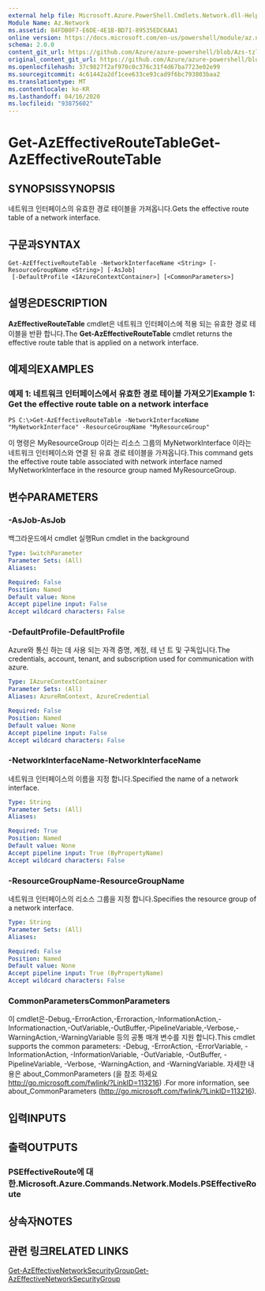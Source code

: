 ```yaml
---
external help file: Microsoft.Azure.PowerShell.Cmdlets.Network.dll-Help.xml
Module Name: Az.Network
ms.assetid: 84FDB0F7-E6DE-4E1B-BD71-89535EDC6AA1
online version: https://docs.microsoft.com/en-us/powershell/module/az.network/get-azeffectiveroutetable
schema: 2.0.0
content_git_url: https://github.com/Azure/azure-powershell/blob/Azs-tzl/src/Network/Network/help/Get-AzEffectiveRouteTable.md
original_content_git_url: https://github.com/Azure/azure-powershell/blob/Azs-tzl/src/Network/Network/help/Get-AzEffectiveRouteTable.md
ms.openlocfilehash: 37c9827f2af970c0c376c31f4d67ba7723e02e99
ms.sourcegitcommit: 4c61442a2df1cee633ce93cad9f6bc793803baa2
ms.translationtype: MT
ms.contentlocale: ko-KR
ms.lasthandoff: 04/16/2020
ms.locfileid: "93875602"
---
```

# <span data-ttu-id="8f1d4-101">Get-AzEffectiveRouteTable</span><span class="sxs-lookup"><span data-stu-id="8f1d4-101">Get-AzEffectiveRouteTable</span></span>

## <span data-ttu-id="8f1d4-102">SYNOPSIS</span><span class="sxs-lookup"><span data-stu-id="8f1d4-102">SYNOPSIS</span></span>
<span data-ttu-id="8f1d4-103">네트워크 인터페이스의 유효한 경로 테이블을 가져옵니다.</span><span class="sxs-lookup"><span data-stu-id="8f1d4-103">Gets the effective route table of a network interface.</span></span>

## <span data-ttu-id="8f1d4-104">구문과</span><span class="sxs-lookup"><span data-stu-id="8f1d4-104">SYNTAX</span></span>

```
Get-AzEffectiveRouteTable -NetworkInterfaceName <String> [-ResourceGroupName <String>] [-AsJob]
 [-DefaultProfile <IAzureContextContainer>] [<CommonParameters>]
```

## <span data-ttu-id="8f1d4-105">설명은</span><span class="sxs-lookup"><span data-stu-id="8f1d4-105">DESCRIPTION</span></span>
<span data-ttu-id="8f1d4-106">**AzEffectiveRouteTable** cmdlet은 네트워크 인터페이스에 적용 되는 유효한 경로 테이블을 반환 합니다.</span><span class="sxs-lookup"><span data-stu-id="8f1d4-106">The **Get-AzEffectiveRouteTable** cmdlet returns the effective route table that is applied on a network interface.</span></span>

## <span data-ttu-id="8f1d4-107">예제의</span><span class="sxs-lookup"><span data-stu-id="8f1d4-107">EXAMPLES</span></span>

### <span data-ttu-id="8f1d4-108">예제 1: 네트워크 인터페이스에서 유효한 경로 테이블 가져오기</span><span class="sxs-lookup"><span data-stu-id="8f1d4-108">Example 1: Get the effective route table on a network interface</span></span>
```
PS C:\>Get-AzEffectiveRouteTable -NetworkInterfaceName "MyNetworkInterface" -ResourceGroupName "MyResourceGroup"
```

<span data-ttu-id="8f1d4-109">이 명령은 MyResourceGroup 이라는 리소스 그룹의 MyNetworkInterface 이라는 네트워크 인터페이스와 연결 된 유효 경로 테이블을 가져옵니다.</span><span class="sxs-lookup"><span data-stu-id="8f1d4-109">This command gets the effective route table associated with network interface named MyNetworkInterface in the resource group named MyResourceGroup.</span></span>

## <span data-ttu-id="8f1d4-110">변수</span><span class="sxs-lookup"><span data-stu-id="8f1d4-110">PARAMETERS</span></span>

### <span data-ttu-id="8f1d4-111">-AsJob</span><span class="sxs-lookup"><span data-stu-id="8f1d4-111">-AsJob</span></span>
<span data-ttu-id="8f1d4-112">백그라운드에서 cmdlet 실행</span><span class="sxs-lookup"><span data-stu-id="8f1d4-112">Run cmdlet in the background</span></span>

```yaml
Type: SwitchParameter
Parameter Sets: (All)
Aliases: 

Required: False
Position: Named
Default value: None
Accept pipeline input: False
Accept wildcard characters: False
```

### <span data-ttu-id="8f1d4-113">-DefaultProfile</span><span class="sxs-lookup"><span data-stu-id="8f1d4-113">-DefaultProfile</span></span>
<span data-ttu-id="8f1d4-114">Azure와 통신 하는 데 사용 되는 자격 증명, 계정, 테 넌 트 및 구독입니다.</span><span class="sxs-lookup"><span data-stu-id="8f1d4-114">The credentials, account, tenant, and subscription used for communication with azure.</span></span>

```yaml
Type: IAzureContextContainer
Parameter Sets: (All)
Aliases: AzureRmContext, AzureCredential

Required: False
Position: Named
Default value: None
Accept pipeline input: False
Accept wildcard characters: False
```

### <span data-ttu-id="8f1d4-115">-NetworkInterfaceName</span><span class="sxs-lookup"><span data-stu-id="8f1d4-115">-NetworkInterfaceName</span></span>
<span data-ttu-id="8f1d4-116">네트워크 인터페이스의 이름을 지정 합니다.</span><span class="sxs-lookup"><span data-stu-id="8f1d4-116">Specified the name of a network interface.</span></span>

```yaml
Type: String
Parameter Sets: (All)
Aliases: 

Required: True
Position: Named
Default value: None
Accept pipeline input: True (ByPropertyName)
Accept wildcard characters: False
```

### <span data-ttu-id="8f1d4-117">-ResourceGroupName</span><span class="sxs-lookup"><span data-stu-id="8f1d4-117">-ResourceGroupName</span></span>
<span data-ttu-id="8f1d4-118">네트워크 인터페이스의 리소스 그룹을 지정 합니다.</span><span class="sxs-lookup"><span data-stu-id="8f1d4-118">Specifies the resource group of a network interface.</span></span>

```yaml
Type: String
Parameter Sets: (All)
Aliases: 

Required: False
Position: Named
Default value: None
Accept pipeline input: True (ByPropertyName)
Accept wildcard characters: False
```

### <span data-ttu-id="8f1d4-119">CommonParameters</span><span class="sxs-lookup"><span data-stu-id="8f1d4-119">CommonParameters</span></span>
<span data-ttu-id="8f1d4-120">이 cmdlet은-Debug,-ErrorAction,-Erroraction,-InformationAction,-Informationaction,-OutVariable,-OutBuffer,-PipelineVariable,-Verbose,-WarningAction,-WarningVariable 등의 공통 매개 변수를 지원 합니다.</span><span class="sxs-lookup"><span data-stu-id="8f1d4-120">This cmdlet supports the common parameters: -Debug, -ErrorAction, -ErrorVariable, -InformationAction, -InformationVariable, -OutVariable, -OutBuffer, -PipelineVariable, -Verbose, -WarningAction, and -WarningVariable.</span></span> <span data-ttu-id="8f1d4-121">자세한 내용은 about_CommonParameters (을 참조 하세요 http://go.microsoft.com/fwlink/?LinkID=113216) .</span><span class="sxs-lookup"><span data-stu-id="8f1d4-121">For more information, see about_CommonParameters (http://go.microsoft.com/fwlink/?LinkID=113216).</span></span>

## <span data-ttu-id="8f1d4-122">입력</span><span class="sxs-lookup"><span data-stu-id="8f1d4-122">INPUTS</span></span>

## <span data-ttu-id="8f1d4-123">출력</span><span class="sxs-lookup"><span data-stu-id="8f1d4-123">OUTPUTS</span></span>

### <span data-ttu-id="8f1d4-124">PSEffectiveRoute에 대 한.</span><span class="sxs-lookup"><span data-stu-id="8f1d4-124">Microsoft.Azure.Commands.Network.Models.PSEffectiveRoute</span></span>

## <span data-ttu-id="8f1d4-125">상속자</span><span class="sxs-lookup"><span data-stu-id="8f1d4-125">NOTES</span></span>

## <span data-ttu-id="8f1d4-126">관련 링크</span><span class="sxs-lookup"><span data-stu-id="8f1d4-126">RELATED LINKS</span></span>

[<span data-ttu-id="8f1d4-127">Get-AzEffectiveNetworkSecurityGroup</span><span class="sxs-lookup"><span data-stu-id="8f1d4-127">Get-AzEffectiveNetworkSecurityGroup</span></span>](./Get-AzEffectiveNetworkSecurityGroup.md)


